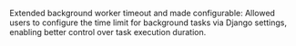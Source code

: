 Extended background worker timeout and made configurable: Allowed users to configure the time limit for background tasks via Django settings, enabling better control over task execution duration.